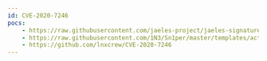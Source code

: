 ```yaml
---
id: CVE-2020-7246
pocs:
    - https://raw.githubusercontent.com/jaeles-project/jaeles-signatures/master/cves/qdpm-authenticated-rce-cve-2020-7246.yaml
    - https://raw.githubusercontent.com/1N3/Sn1per/master/templates/active/CVE-2020-7246_-_qdPM_Authenticated_Remote_Code_Execution.sh
    - https://github.com/lnxcrew/CVE-2020-7246
---
```

